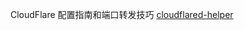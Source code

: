 CloudFlare 配置指南和端口转发技巧
[cloudflared-helper](https://github.com/wlabby/cloudflared-helper/blob/main/cloudflared-helper.md)
